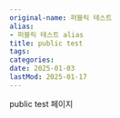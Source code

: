 ```yaml
---
original-name: 퍼블릭 테스트
alias:
- 퍼블릭 테스트 alias
title: public test
tags:
categories:
date: 2025-01-03
lastMod: 2025-01-17
---
```









public test 페이지


